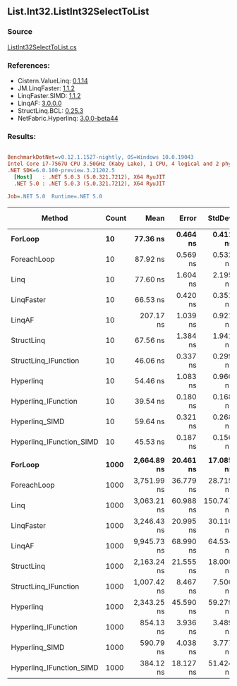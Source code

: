 ﻿## List.Int32.ListInt32SelectToList

### Source
[ListInt32SelectToList.cs](../LinqBenchmarks/List/Int32/ListInt32SelectToList.cs)

### References:
- Cistern.ValueLinq: [0.1.14](https://www.nuget.org/packages/Cistern.ValueLinq/0.1.14)
- JM.LinqFaster: [1.1.2](https://www.nuget.org/packages/JM.LinqFaster/1.1.2)
- LinqFaster.SIMD: [1.1.2](https://www.nuget.org/packages/LinqFaster.SIMD/1.0.3)
- LinqAF: [3.0.0.0](https://www.nuget.org/packages/LinqAF/3.0.0.0)
- StructLinq.BCL: [0.25.3](https://www.nuget.org/packages/StructLinq.BCL/0.25.3)
- NetFabric.Hyperlinq: [3.0.0-beta44](https://www.nuget.org/packages/NetFabric.Hyperlinq/3.0.0-beta44)

### Results:
``` ini

BenchmarkDotNet=v0.12.1.1527-nightly, OS=Windows 10.0.19043
Intel Core i7-7567U CPU 3.50GHz (Kaby Lake), 1 CPU, 4 logical and 2 physical cores
.NET SDK=6.0.100-preview.3.21202.5
  [Host]   : .NET 5.0.3 (5.0.321.7212), X64 RyuJIT
  .NET 5.0 : .NET 5.0.3 (5.0.321.7212), X64 RyuJIT

Job=.NET 5.0  Runtime=.NET 5.0  

```
|                   Method | Count |        Mean |     Error |     StdDev |      Median | Ratio | RatioSD |  Gen 0 | Gen 1 | Gen 2 | Allocated |
|------------------------- |------ |------------:|----------:|-----------:|------------:|------:|--------:|-------:|------:|------:|----------:|
|                  **ForLoop** |    **10** |    **77.36 ns** |  **0.464 ns** |   **0.411 ns** |    **77.30 ns** |  **1.00** |    **0.00** | **0.1032** |     **-** |     **-** |     **216 B** |
|              ForeachLoop |    10 |    87.92 ns |  0.569 ns |   0.532 ns |    87.83 ns |  1.14 |    0.01 | 0.1032 |     - |     - |     216 B |
|                     Linq |    10 |    77.60 ns |  1.604 ns |   2.195 ns |    78.02 ns |  1.00 |    0.04 | 0.0802 |     - |     - |     168 B |
|               LinqFaster |    10 |    66.53 ns |  0.420 ns |   0.351 ns |    66.51 ns |  0.86 |    0.00 | 0.0918 |     - |     - |     192 B |
|                   LinqAF |    10 |   207.17 ns |  1.039 ns |   0.921 ns |   207.05 ns |  2.68 |    0.02 | 0.1032 |     - |     - |     216 B |
|               StructLinq |    10 |    67.56 ns |  1.384 ns |   1.941 ns |    68.23 ns |  0.86 |    0.03 | 0.0764 |     - |     - |     160 B |
|     StructLinq_IFunction |    10 |    46.06 ns |  0.337 ns |   0.299 ns |    46.10 ns |  0.60 |    0.01 | 0.0650 |     - |     - |     136 B |
|                Hyperlinq |    10 |    54.46 ns |  1.083 ns |   0.960 ns |    54.63 ns |  0.70 |    0.01 | 0.0459 |     - |     - |      96 B |
|      Hyperlinq_IFunction |    10 |    39.54 ns |  0.180 ns |   0.168 ns |    39.53 ns |  0.51 |    0.00 | 0.0459 |     - |     - |      96 B |
|           Hyperlinq_SIMD |    10 |    59.64 ns |  0.321 ns |   0.268 ns |    59.57 ns |  0.77 |    0.01 | 0.0459 |     - |     - |      96 B |
| Hyperlinq_IFunction_SIMD |    10 |    45.53 ns |  0.187 ns |   0.156 ns |    45.53 ns |  0.59 |    0.00 | 0.0459 |     - |     - |      96 B |
|                          |       |             |           |            |             |       |         |        |       |       |           |
|                  **ForLoop** |  **1000** | **2,664.89 ns** | **20.461 ns** |  **17.085 ns** | **2,664.21 ns** |  **1.00** |    **0.00** | **4.0207** |     **-** |     **-** |   **8,424 B** |
|              ForeachLoop |  1000 | 3,751.99 ns | 36.779 ns |  28.715 ns | 3,750.48 ns |  1.41 |    0.01 | 4.0207 |     - |     - |   8,424 B |
|                     Linq |  1000 | 3,063.21 ns | 60.988 ns | 150.747 ns | 2,969.61 ns |  1.12 |    0.03 | 1.9722 |     - |     - |   4,128 B |
|               LinqFaster |  1000 | 3,246.43 ns | 20.995 ns |  30.110 ns | 3,242.95 ns |  1.21 |    0.01 | 3.8757 |     - |     - |   8,112 B |
|                   LinqAF |  1000 | 9,945.73 ns | 68.990 ns |  64.534 ns | 9,940.14 ns |  3.73 |    0.04 | 4.0131 |     - |     - |   8,424 B |
|               StructLinq |  1000 | 2,163.24 ns | 21.555 ns |  18.000 ns | 2,159.35 ns |  0.81 |    0.01 | 1.9684 |     - |     - |   4,120 B |
|     StructLinq_IFunction |  1000 | 1,007.42 ns |  8.467 ns |   7.506 ns | 1,006.49 ns |  0.38 |    0.00 | 1.9569 |     - |     - |   4,096 B |
|                Hyperlinq |  1000 | 2,343.25 ns | 45.590 ns |  59.279 ns | 2,365.93 ns |  0.87 |    0.03 | 1.9341 |     - |     - |   4,056 B |
|      Hyperlinq_IFunction |  1000 |   854.13 ns |  3.936 ns |   3.489 ns |   854.11 ns |  0.32 |    0.00 | 1.9341 |     - |     - |   4,056 B |
|           Hyperlinq_SIMD |  1000 |   590.79 ns |  4.038 ns |   3.777 ns |   591.85 ns |  0.22 |    0.00 | 1.9341 |     - |     - |   4,056 B |
| Hyperlinq_IFunction_SIMD |  1000 |   384.12 ns | 18.127 ns |  51.424 ns |   357.05 ns |  0.14 |    0.01 | 1.9341 |     - |     - |   4,056 B |

